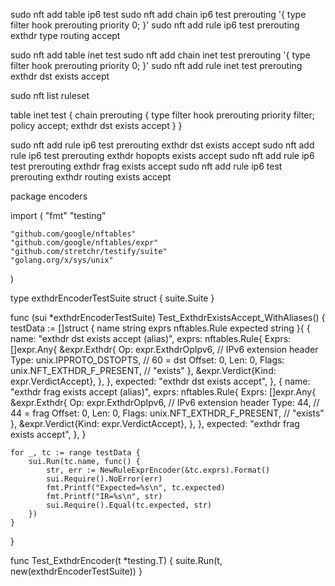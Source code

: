 sudo nft add table ip6 test
sudo nft add chain ip6 test prerouting '{ type filter hook prerouting priority 0; }'
sudo nft add rule ip6 test prerouting exthdr type routing accept





sudo nft add table inet test
sudo nft add chain inet test prerouting '{ type filter hook prerouting priority 0; }'
sudo nft add rule inet test prerouting exthdr dst exists accept


sudo nft list ruleset

table inet test {
        chain prerouting {
                type filter hook prerouting priority filter; policy accept;
                exthdr dst exists accept
        }
}


sudo nft add rule ip6 test prerouting exthdr dst exists accept
sudo nft add rule ip6 test prerouting exthdr hopopts exists accept
sudo nft add rule ip6 test prerouting exthdr frag exists accept
sudo nft add rule ip6 test prerouting exthdr routing exists accept



package encoders

import (
	"fmt"
	"testing"

	"github.com/google/nftables"
	"github.com/google/nftables/expr"
	"github.com/stretchr/testify/suite"
	"golang.org/x/sys/unix"
)

type exthdrEncoderTestSuite struct {
	suite.Suite
}

func (sui *exthdrEncoderTestSuite) Test_ExthdrExistsAccept_WithAliases() {
	testData := []struct {
		name     string
		exprs    nftables.Rule
		expected string
	}{
		{
			name: "exthdr dst exists accept (alias)",
			exprs: nftables.Rule{
				Exprs: []expr.Any{
					&expr.Exthdr{
						Op:     expr.ExthdrOpIpv6,        // IPv6 extension header
						Type:   unix.IPPROTO_DSTOPTS,     // 60 = dst
						Offset: 0,
						Len:    0,
						Flags:  unix.NFT_EXTHDR_F_PRESENT, // "exists"
					},
					&expr.Verdict{Kind: expr.VerdictAccept},
				},
			},
			expected: "exthdr dst exists accept",
		},
		{
			name: "exthdr frag exists accept (alias)",
			exprs: nftables.Rule{
				Exprs: []expr.Any{
					&expr.Exthdr{
						Op:     expr.ExthdrOpIpv6,        // IPv6 extension header
						Type:   44,                       // 44 = frag
						Offset: 0,
						Len:    0,
						Flags:  unix.NFT_EXTHDR_F_PRESENT, // "exists"
					},
					&expr.Verdict{Kind: expr.VerdictAccept},
				},
			},
			expected: "exthdr frag exists accept",
		},
	}

	for _, tc := range testData {
		sui.Run(tc.name, func() {
			str, err := NewRuleExprEncoder(&tc.exprs).Format()
			sui.Require().NoError(err)
			fmt.Printf("Expected=%s\n", tc.expected)
			fmt.Printf("IR=%s\n", str)
			sui.Require().Equal(tc.expected, str)
		})
	}
}

func Test_ExthdrEncoder(t *testing.T) {
	suite.Run(t, new(exthdrEncoderTestSuite))
}





